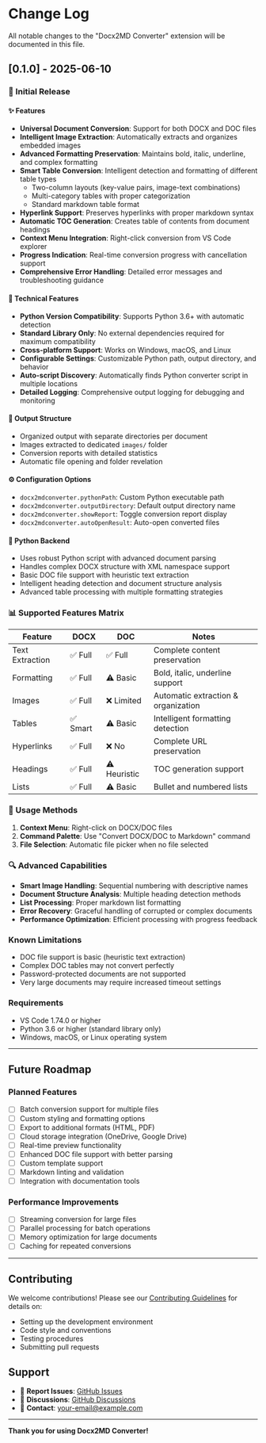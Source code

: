 # Change Log

All notable changes to the "Docx2MD Converter" extension will be documented in this file.

## [0.1.0] - 2025-06-10

### 🚀 Initial Release

#### ✨ Features
- **Universal Document Conversion**: Support for both DOCX and DOC files
- **Intelligent Image Extraction**: Automatically extracts and organizes embedded images
- **Advanced Formatting Preservation**: Maintains bold, italic, underline, and complex formatting
- **Smart Table Conversion**: Intelligent detection and formatting of different table types
  - Two-column layouts (key-value pairs, image-text combinations)
  - Multi-category tables with proper categorization
  - Standard markdown table format
- **Hyperlink Support**: Preserves hyperlinks with proper markdown syntax
- **Automatic TOC Generation**: Creates table of contents from document headings
- **Context Menu Integration**: Right-click conversion from VS Code explorer
- **Progress Indication**: Real-time conversion progress with cancellation support
- **Comprehensive Error Handling**: Detailed error messages and troubleshooting guidance

#### 🔧 Technical Features
- **Python Version Compatibility**: Supports Python 3.6+ with automatic detection
- **Standard Library Only**: No external dependencies required for maximum compatibility
- **Cross-platform Support**: Works on Windows, macOS, and Linux
- **Configurable Settings**: Customizable Python path, output directory, and behavior
- **Auto-script Discovery**: Automatically finds Python converter script in multiple locations
- **Detailed Logging**: Comprehensive output logging for debugging and monitoring

#### 📁 Output Structure
- Organized output with separate directories per document
- Images extracted to dedicated `images/` folder
- Conversion reports with detailed statistics
- Automatic file opening and folder revelation

#### ⚙️ Configuration Options
- `docx2mdconverter.pythonPath`: Custom Python executable path
- `docx2mdconverter.outputDirectory`: Default output directory name
- `docx2mdconverter.showReport`: Toggle conversion report display
- `docx2mdconverter.autoOpenResult`: Auto-open converted files

#### 🐍 Python Backend
- Uses robust Python script with advanced document parsing
- Handles complex DOCX structure with XML namespace support
- Basic DOC file support with heuristic text extraction
- Intelligent heading detection and document structure analysis
- Advanced table processing with multiple formatting strategies

### 📊 Supported Features Matrix

| Feature | DOCX | DOC | Notes |
|---------|------|-----|-------|
| Text Extraction | ✅ Full | ✅ Full | Complete content preservation |
| Formatting | ✅ Full | ⚠️ Basic | Bold, italic, underline support |
| Images | ✅ Full | ❌ Limited | Automatic extraction & organization |
| Tables | ✅ Smart | ⚠️ Basic | Intelligent formatting detection |
| Hyperlinks | ✅ Full | ❌ No | Complete URL preservation |
| Headings | ✅ Full | ⚠️ Heuristic | TOC generation support |
| Lists | ✅ Full | ⚠️ Basic | Bullet and numbered lists |

### 🎯 Usage Methods
1. **Context Menu**: Right-click on DOCX/DOC files
2. **Command Palette**: Use "Convert DOCX/DOC to Markdown" command
3. **File Selection**: Automatic file picker when no file selected

### 🔍 Advanced Capabilities
- **Smart Image Handling**: Sequential numbering with descriptive names
- **Document Structure Analysis**: Multiple heading detection methods
- **List Processing**: Proper markdown list formatting
- **Error Recovery**: Graceful handling of corrupted or complex documents
- **Performance Optimization**: Efficient processing with progress feedback

### Known Limitations
- DOC file support is basic (heuristic text extraction)
- Complex DOC tables may not convert perfectly
- Password-protected documents are not supported
- Very large documents may require increased timeout settings

### Requirements
- VS Code 1.74.0 or higher
- Python 3.6 or higher (standard library only)
- Windows, macOS, or Linux operating system

---

## Future Roadmap

### Planned Features
- [ ] Batch conversion support for multiple files
- [ ] Custom styling and formatting options
- [ ] Export to additional formats (HTML, PDF)
- [ ] Cloud storage integration (OneDrive, Google Drive)
- [ ] Real-time preview functionality
- [ ] Enhanced DOC file support with better parsing
- [ ] Custom template support
- [ ] Markdown linting and validation
- [ ] Integration with documentation tools

### Performance Improvements
- [ ] Streaming conversion for large files
- [ ] Parallel processing for batch operations
- [ ] Memory optimization for large documents
- [ ] Caching for repeated conversions

---

## Contributing

We welcome contributions! Please see our [Contributing Guidelines](CONTRIBUTING.md) for details on:
- Setting up the development environment
- Code style and conventions
- Testing procedures
- Submitting pull requests

## Support

- 🐛 **Report Issues**: [GitHub Issues](https://github.com/your-username/docx2md-converter/issues)
- 💬 **Discussions**: [GitHub Discussions](https://github.com/your-username/docx2md-converter/discussions)
- 📧 **Contact**: your-email@example.com

---

**Thank you for using Docx2MD Converter!**